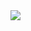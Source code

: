 <a href="https://t.me/ShadowRazea">
<img src="https://img.shields.io/badge/telegram-2CA5E0?style=for-the-badge&logo=telegram&logoColor=white">
